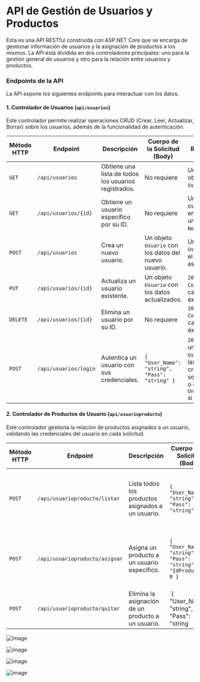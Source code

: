 # API de Gestión de Usuarios y Productos

Esta es una API RESTful construida con ASP.NET Core que se encarga de gestionar información de usuarios y la asignación de productos a los mismos. La API está dividida en dos controladores principales: uno para la gestión general de usuarios y otro para la relación entre usuarios y productos.

### Endpoints de la API

La API expone los siguientes endpoints para interactuar con los datos.

#### 1. Controlador de Usuarios (`api/usuarios`)

Este controlador permite realizar operaciones CRUD (Crear, Leer, Actualizar, Borrar) sobre los usuarios, además de la funcionalidad de autenticación.

| Método HTTP | Endpoint | Descripción | Cuerpo de la Solicitud (Body) | Respuesta | 
| ----- | ----- | ----- | ----- | ----- | 
| `GET` | `/api/usuarios` | Obtiene una lista de todos los usuarios registrados. | No requiere | Un array de objetos `Usuario`. | 
| `GET` | `/api/usuarios/{id}` | Obtiene un usuario específico por su ID. | No requiere | Un objeto `Usuario` si se encuentra, o un error `404 Not Found`. | 
| `POST` | `/api/usuarios` | Crea un nuevo usuario. | Un objeto `Usuario` con los datos del nuevo usuario. | Un objeto `Usuario` con el ID asignado. | 
| `PUT` | `/api/usuarios/{id}` | Actualiza un usuario existente. | Un objeto `Usuario` con los datos actualizados. | `204` No` Content` en caso de éxito. | 
| `DELETE` | `/api/usuarios/{id}` | Elimina un usuario por su ID. | No requiere | `204 No Content` en caso de éxito. | 
| `POST` | `/api/usuarios/login` | Autentica un usuario con sus credenciales. | `{ "User_Name": "string", "Pass": "string" }` | `200 OK` con un objeto `Usuario` si las credenciales son válidas, o `401 Unauthorized` si no lo son. | 

#### 2. Controlador de Productos de Usuario (`api/usuarioproducto`)

Este controlador gestiona la relación de productos asignados a un usuario, validando las credenciales del usuario en cada solicitud.

| Método HTTP | Endpoint | Descripción | Cuerpo de la Solicitud (Body) | Respuesta | 
| ----- | ----- | ----- | ----- | ----- | 
| `POST` | `/api/usuarioproducto/listar` | Lista todos los productos asignados a un usuario. | `{ "User_Name": "string", "Pass": "string" }` | Un array de productos o un error `401 Unauthorized` si las credenciales son inválidas. | 
| `POST` | `/api/usuarioproducto/asignar` | Asigna un producto a un usuario específico. | `{ "User_Name": "string", "Pass": "string", "IdProducto": 0 }` | `200` OK con un mensaje de éxito. `401 Unauthorized` si las credenciales son inválidas. | 
| `POST` | `/api/usuarioproducto/quitar` | Elimina la asignación de un producto a un usuario. | \`{ "User_Name": "string", "Pass": "string |  |
![image](https://github.com/blaztzero/.netCore8Mvc/assets/37011968/a6b65caa-e641-408f-8f56-7ae031c93e27)

![image](https://github.com/blaztzero/.netCore8Mvc/assets/37011968/de9cd4c6-8df2-4657-9061-26b2a0475489)

![image](https://github.com/blaztzero/.netCore8Mvc/assets/37011968/fd8f2c2b-af68-423f-82cc-ceb494428ed5)

![image](https://github.com/blaztzero/.netCore8Mvc/assets/37011968/f4eaf6ba-6feb-4cfa-90e9-64d658e7a9c7)

